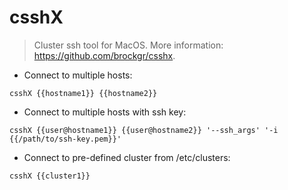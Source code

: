 # csshX

> Cluster ssh tool for MacOS.
> More information: <https://github.com/brockgr/csshx>.

- Connect to multiple hosts:

`csshX {{hostname1}} {{hostname2}}`

- Connect to multiple hosts with ssh key:

`csshX {{user@hostname1}} {{user@hostname2}} '--ssh_args' '-i {{/path/to/ssh-key.pem}}'`

- Connect to pre-defined cluster from /etc/clusters:

`csshX {{cluster1}}`
